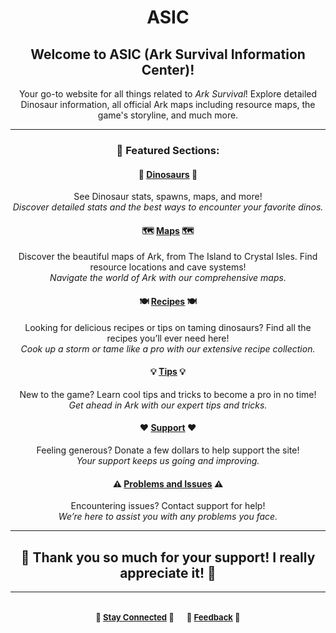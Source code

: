 <div align="center">
  
# ASIC

## Welcome to ASIC (Ark Survival Information Center)!

Your go-to website for all things related to *Ark Survival*! Explore detailed Dinosaur information, all official Ark maps including resource maps, the game's storyline, and much more.

---

### 🌟 **Featured Sections:**

#### 🦕 [Dinosaurs](Dinosaurs.md) 🦕
See Dinosaur stats, spawns, maps, and more!  
*Discover detailed stats and the best ways to encounter your favorite dinos.*

#### 🗺️ [Maps](maps.md) 🗺️
Discover the beautiful maps of Ark, from The Island to Crystal Isles. Find resource locations and cave systems!  
*Navigate the world of Ark with our comprehensive maps.*

#### 🍽️ [Recipes](recipes.md) 🍽️
Looking for delicious recipes or tips on taming dinosaurs? Find all the recipes you’ll ever need here!  
*Cook up a storm or tame like a pro with our extensive recipe collection.*

#### 💡 [Tips](tips.md) 💡
New to the game? Learn cool tips and tricks to become a pro in no time!  
*Get ahead in Ark with our expert tips and tricks.*

#### ❤️ [Support](Donate.md) ❤️
Feeling generous? Donate a few dollars to help support the site!  
*Your support keeps us going and improving.*

#### ⚠️ [Problems and Issues](Issues.md) ⚠️
Encountering issues? Contact support for help!  
*We’re here to assist you with any problems you face.*

---

## 🎉 **Thank you so much for your support! I really appreciate it!** 🎉

---

<div align="center" style="font-size: 0.8em; display: flex; justify-content: center; gap: 20px;">

<div>
  <h3>📣 <a href="#">Stay Connected</a> 📣</h3>
</div>

<div>
  <h3>📝 <a href="#">Feedback</a> 📝</h3>
</div>

</div>









